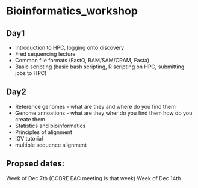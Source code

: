# Bioinformatics_workshop

## Day1

- Introduction to HPC, logging onto discovery
- Fred sequencing lecture
- Common file formats (FastQ, BAM/SAM/CRAM, Fasta)
- Basic scripting (basic bash scripting, R scripting on HPC, submitting jobs to HPC)

## Day2

- Reference genomes - what are they and where do you find them
- Genome annoations - what are they wher do you find them how do you create them
- Statistics and bioinformatics
- Principles of alignment
- IGV tutorial
- multiple sequence alignment


## Propsed dates:

Week of Dec 7th (COBRE EAC meeting is that week)
Week of Dec 14th 
